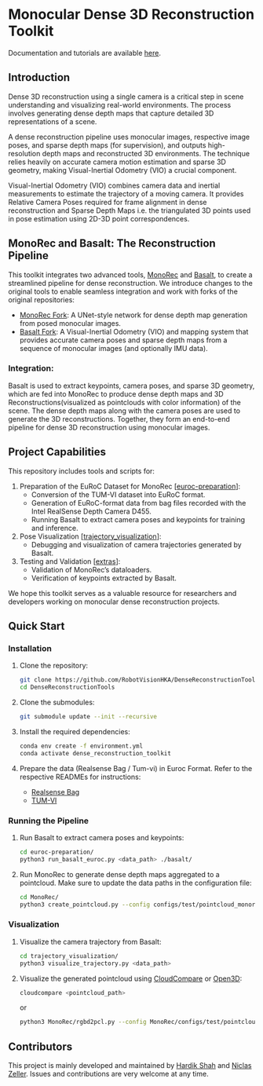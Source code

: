 # Monocular Dense 3D Reconstruction Toolkit

Documentation and tutorials are available [here](https://hardik01shah.github.io/DenseReconstructionTools/#).

## Introduction

Dense 3D reconstruction using a single camera is a critical step in scene understanding and visualizing real-world environments. The process involves generating dense depth maps that capture detailed 3D representations of a scene.

A dense reconstruction pipeline uses monocular images, respective image poses, and sparse depth maps (for supervision), and outputs high-resolution depth maps and reconstructed 3D environments. The technique relies heavily on accurate camera motion estimation and sparse 3D geometry, making Visual-Inertial Odometry (VIO) a crucial component.

Visual-Inertial Odometry (VIO) combines camera data and inertial measurements to estimate the trajectory of a moving camera. It provides Relative Camera Poses required for frame alignment in dense reconstruction and Sparse Depth Maps i.e. the triangulated 3D points used in pose estimation using 2D-3D point correspondences.

## MonoRec and Basalt: The Reconstruction Pipeline

This toolkit integrates two advanced tools, [MonoRec](https://github.com/Brummi/MonoRec) and [Basalt](https://gitlab.com/VladyslavUsenko/basalt), to create a streamlined pipeline for dense reconstruction. We introduce changes to the original tools to enable seamless integration and work with forks of the original repositories:
 - [MonoRec Fork](https://github.com/RobotVisionHKA/MonoRec): A UNet-style network for dense depth map generation from posed monocular images.
 - [Basalt Fork](https://github.com/RobotVisionHKA/basalt): A Visual-Inertial Odometry (VIO) and mapping system that provides accurate camera poses and sparse depth maps from a sequence of monocular images (and optionally IMU data).

### Integration:

Basalt is used to extract keypoints, camera poses, and sparse 3D geometry, which are fed into MonoRec to produce dense depth maps and 3D Reconstructions(visualized as pointclouds with color information) of the scene. The dense depth maps along with the camera poses are used to generate the 3D reconstructions. Together, they form an end-to-end pipeline for dense 3D reconstruction using monocular images.

## Project Capabilities

This repository includes tools and scripts for:
1. Preparation of the EuRoC Dataset for MonoRec [[euroc-preparation](./euroc-preparation/)]:
    - Conversion of the TUM-VI dataset into EuRoC format.
    - Generation of EuRoC-format data from bag files recorded with the Intel RealSense Depth Camera D455.
    - Running Basalt to extract camera poses and keypoints for training and inference.
2. Pose Visualization [[trajectory_visualization](./trajectory_visualization/)]:
    - Debugging and visualization of camera trajectories generated by Basalt.
3. Testing and Validation [[extras](./extras/)]:
    - Validation of MonoRec’s dataloaders.
    - Verification of keypoints extracted by Basalt.

We hope this toolkit serves as a valuable resource for researchers and developers working on monocular dense reconstruction projects.

## Quick Start

### Installation

1. Clone the repository:
    ```bash
    git clone https://github.com/RobotVisionHKA/DenseReconstructionTools.git
    cd DenseReconstructionTools
    ```
2. Clone the submodules:
    ```bash
    git submodule update --init --recursive
    ```

3. Install the required dependencies:
    ```bash
    conda env create -f environment.yml
    conda activate dense_reconstruction_toolkit
    ```
4. Prepare the data (Realsense Bag / Tum-vi) in Euroc Format. Refer to the respective READMEs for instructions:
    - [Realsense Bag](./euroc-preparation/realsense_bag/README.md)
    - [TUM-VI](./euroc-preparation/tumvi/tumvi_rectification/README.md)

### Running the Pipeline

1. Run Basalt to extract camera poses and keypoints:
    ```bash
    cd euroc-preparation/
    python3 run_basalt_euroc.py <data_path> ./basalt/
    ```
2. Run MonoRec to generate dense depth maps aggregated to a pointcloud. Make sure to update the data paths in the configuration file:
    ```bash
    cd MonoRec/
    python3 create_pointcloud.py --config configs/test/pointcloud_monorec_tumvi.json
    ```

### Visualization

1. Visualize the camera trajectory from Basalt:
    ```bash
    cd trajectory_visualization/
    python3 visualize_trajectory.py <data_path>
    ```

2. Visualize the generated pointcloud using [CloudCompare](https://www.danielgm.net/cc/) or [Open3D](http://www.open3d.org/):
    ```bash
    cloudcompare <pointcloud_path>
    ```
    or
    ```bash
    python3 MonoRec/rgbd2pcl.py --config MonoRec/configs/test/pointcloud_monorec_euroc.json
    ```

## Contributors

This project is mainly developed and maintained by [Hardik Shah](https://github.com/hardik01shah) and [Niclas Zeller](https://github.com/NiclasZeller). Issues and contributions are very welcome at any time.
